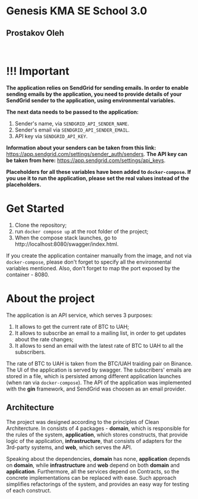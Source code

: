 # Genesis KMA SE School 3.0
## Prostakov Oleh
&nbsp;
# !!! Important
**The application relies on SendGrid for sending emails. In order to enable sending emails by the application, you need to provide details of your SendGrid sender to the application, using environmental variables.**

**The next data needs to be passed to the application:**
1. Sender's name, via `SENDGRID_API_SENDER_NAME`.
2. Sender's email via `SENDGRID_API_SENDER_EMAIL`.
3. API key via `SENDGRID_API_KEY`.

**Information about your senders can be taken from this link:** https://app.sendgrid.com/settings/sender_auth/senders.
**The API key can be taken from here:** https://app.sendgrid.com/settings/api_keys.

**Placeholders for all these variables have been added to `docker-compose`. If you use it to run the application, please set the real values instead of the placeholders.**
&nbsp;
# Get Started
1. Clone the repository;
2. run `docker compose up` at the root folder of the project;
3. When the compose stack launches, go to http://localhost:8080/swagger/index.html.

If you create the application container manually from the image, and not via `docker-compose`, please don't forget to specify all the environmental variables mentioned. Also, don't forget to map the port exposed by the container - 8080.

# About the project
The application is an API service, which serves 3 purposes:
1. It allows to get the current rate of BTC to UAH;
2. It allows to subscribe an email to a mailing list, in order to get updates about the rate changes;
3. It allows to send an email with the latest rate of BTC to UAH to all the subscribers.

The rate of BTC to UAH is taken from the BTC/UAH traiding pair on Binance. The UI of the application is served by swagger. The subscribers' emails are stored in a file, which is persisted among different application launches (when ran via `docker-compose`). The API of the application was implemented with the **gin** framework, and SendGrid was choosen as an email provider.

## Architecture
The project was designed according to the principles of Clean Architercture. In consists of 4 packages - **domain**, which is responsible for the rules of the system, **application**, which stores constructs, that provide logic of the application, **infrastructure**, that consists of adapters for the 3rd-party systems, and **web**, which serves the API.

Speaking about the dependencies, **domain** has none, **application** depends on **domain**, while **infrastructure** and **web** depend on both **domain** and **application**. Furthermore, all the services depend on Contracts, so the concrete implementations can be replaced with ease. Such approach simplifies refactorings of the system, and provides an easy way for testing of each construct.
